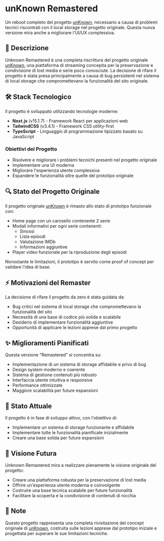 # unKnown Remastered

Un reboot completo del progetto [unKnown](https://github.com/Riko-onInternet/unknown), necessario a causa di problemi tecnici riscontrati con il local storage nel progetto originale. Questa nuova versione mira anche a migliorare l'UI/UX complessiva.

## 📝 Descrizione

Unknown Remastered è una completa riscrittura del progetto originale [unKnown](https://github.com/Riko-onInternet/unknown), una piattaforma di streaming concepita per la preservazione e condivisione di lost media e serie poco conosciute. La decisione di rifare il progetto è stata presa principalmente a causa di bug persistenti nel sistema di local storage che compromettevano la funzionalità del sito originale.

## 🛠️ Stack Tecnologico

Il progetto è sviluppato utilizzando tecnologie moderne:
- **Next.js** (v15.1.7) - Framework React per applicazioni web
- **TailwindCSS** (v3.4.1) - Framework CSS utility-first
- **TypeScript** - Linguaggio di programmazione tipizzato basato su JavaScript

### Obiettivi del Progetto

- Risolvere e migliorare i problemi tecnichi presenti nel progetto originale
- Implementare una UI moderna
- Migliorare l'esperienza utente complessiva
- Espandere le funzionalità oltre quelle del prototipo originale

## 🔍 Stato del Progetto Originale

Il progetto originale [unKnown](https://github.com/Riko-onInternet/unknown) è rimasto allo stato di prototipo funzionale con:
- Home page con un carosello contenente 2 serie
- Modali informativi per ogni serie contenenti:
  - Sinossi
  - Lista episodi
  - Valutazione IMDb
  - Informazioni aggiuntive
- Player video funzionale per la riproduzione degli episodi

Nonostante le limitazioni, il prototipo è servito come proof of concept per validare l'idea di base.

## ⚡ Motivazioni del Remaster

La decisione di rifare il progetto da zero è stata guidata da:
- Bug critici nel sistema di local storage che compromettevano la funzionalità del sito
- Necessità di una base di codice più solida e scalabile
- Desiderio di implementare funzionalità aggiuntive
- Opportunità di applicare le lezioni apprese dal primo progetto

## ✨ Miglioramenti Pianificati

Questa versione "Remastered" si concentra su:
- Implementazione di un sistema di storage affidabile e privo di bug
- Design system moderno e coerente
- Sistema di gestione contenuti più robusto
- Interfaccia utente intuitiva e responsive
- Performance ottimizzate
- Maggiore scalabilità per future espansioni

## 🚧 Stato Attuale

Il progetto è in fase di sviluppo attivo, con l'obiettivo di:
- Implementare un sistema di storage funzionante e affidabile
- Implementare tutte le funzionalità pianificate inizialmente
- Creare una base solida per future espansioni

## 💭 Visione Futura

Unknown Remastered mira a realizzare pienamente la visione originale del progetto:
- Creare una piattaforma robusta per la preservazione di lost media
- Offrire un'esperienza utente moderna e coinvolgente
- Costruire una base tecnica scalabile per future funzionalità
- Facilitare la scoperta e la condivisione di contenuti di nicchia

## 📜 Note

Questo progetto rappresenta una completa rivisitazione del concept originale di [unKnown](https://github.com/Riko-onInternet/unknown), costruita sulle lezioni apprese dal prototipo iniziale e progettata per superare le sue limitazioni tecniche.